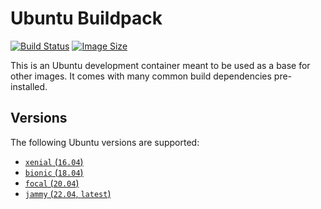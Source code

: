 # Ubuntu Buildpack

[![Build Status](https://github.drone.simd.stream/api/badges/andreipoe/buildpack-ubuntu/status.svg)](https://github.drone.simd.stream/andreipoe/buildpack-ubuntu)
[![Image Size](https://img.shields.io/docker/image-size/andreipoe/buildpack-ubuntu)](https://hub.docker.com/r/andreipoe/buildpack-ubuntu)

This is an Ubuntu development container meant to be used as a base for other images.
It comes with many common build dependencies pre-installed.

## Versions

The following Ubuntu versions are supported:

* [`xenial` (`16.04`)](https://github.com/andreipoe/buildpack-ubuntu/blob/master/xenial/Dockerfile)
* [`bionic` (`18.04`)](https://github.com/andreipoe/buildpack-ubuntu/blob/master/bionic/Dockerfile)
* [`focal` (`20.04`)](https://github.com/andreipoe/buildpack-ubuntu/blob/master/focal/Dockerfile)
* [`jammy` (`22.04`, `latest`)](https://github.com/andreipoe/buildpack-ubuntu/blob/master/jammy/Dockerfile)
